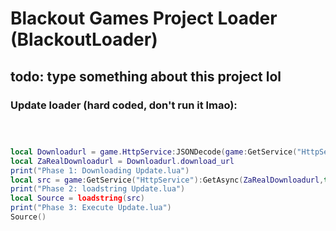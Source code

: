 # Blackout Games Project Loader (BlackoutLoader)

## todo: type something about this project lol

### Update loader (hard coded, don't run it lmao):
```lua



local Downloadurl = game.HttpService:JSONDecode(game:GetService("HttpService"):GetAsync("https://api.github.com/repos/CreonC/BlackoutLoader/contents/UpdateLoader/Update.lua",true))
local ZaRealDownloadurl = Downloadurl.download_url
print("Phase 1: Downloading Update.lua")
local src = game:GetService("HttpService"):GetAsync(ZaRealDownloadurl,true) 
print("Phase 2: loadstring Update.lua")
local Source = loadstring(src)
print("Phase 3: Execute Update.lua")
Source()
```


